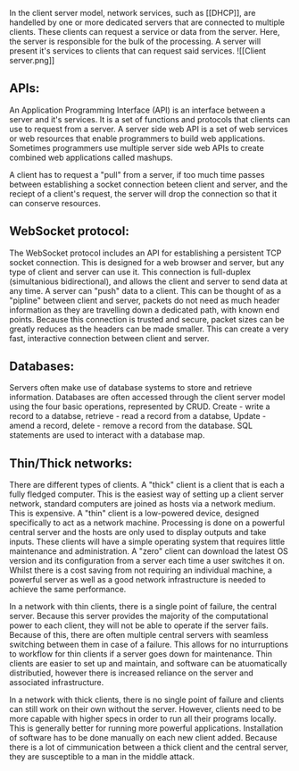 In the client server model, network services, such as [[DHCP]], are handelled by one or more dedicated servers that are connected to multiple clients. These clients can request a service or data from the server. Here, the server is responsible for the bulk of the processing. A server will present it's services to clients that can request said services.
![[Client server.png]]

## APIs:

An Application Programming Interface (API) is an interface between a server and it's services. It is a set of functions and protocols that clients can use to request from a server. A server side web API is a set of web services or web resources that enable programmers to build web applications. Sometimes programmers use multiple server side web APIs to create combined web applications called mashups. 

A client has to request a "pull" from a server, if too much time passes between establishing a socket connection beteen client and server, and the reciept of a client's request, the server will drop the connection so that it can conserve resources.

## WebSocket protocol:

The WebSocket protocol includes an API for establishing a persistent TCP socket connection. This is designed for a web browser and server, but any type of client and server can use it. This connection is full-duplex (simultanious bidirectional), and allows the client and server to send data at any time. A server can "push" data to a client. This can be thought of as a "pipline" between client and server, packets do not need as much header information as they are travelling down a dedicated path, with known end points. Because this connection is trusted and secure, packet sizes can be greatly reduces as the headers can be made smaller. This can create a very fast, interactive connection between client and server.

## Databases:

Servers often make use of database systems to store and retrieve information. Databases are often accessed through the client server model using the four basic operations, represented by CRUD. Create - write a record to a databse, retrieve - read a record from a databse, Update - amend a record, delete - remove a record from the database. SQL statements are used to interact with a database map.

## Thin/Thick networks:

There are different types of clients. A "thick" client is a client that is each a fully fledged computer. This is the easiest way of setting up a client server network, standard computers are joined as hosts via a network medium. This is expensive. A "thin" client is a low-powered device, designed specifically to act as a network machine. Processing is done on a powerful central server and the hosts are only used to display outputs and take inputs. These clients will have a simple operating system that requires little maintenance and administration. A "zero" client can download the latest OS version and its configuration from a server each time a user switches it on. Whilst there is a cost saving from not requiring an individual machine, a powerful server as well as a good network infrastructure is needed to achieve the same performance. 

In a network with thin clients, there is a single point of failure, the central server. Because this server provides the majority of the computational power to each client, they will not be able to operate if the server fails. Because of this, there are often multiple central servers with seamless switching between them in case of a failure. This allows for no inturruptions to workflow for thin clients if a server goes down for maintenance. Thin clients are easier to set up and maintain, and software can be atuomatically distributied, however there is increased reliance on the server and associated infrastructure.

In a network with thick clients, there is no single point of failure and clients can still work on their own without the server. However, clients need to be more capable with higher specs in order to run all their programs locally. This is generally better for running more powerful applications. Installation of software has to be done manually on each new client added. Because there is a lot of cimmunication between a thick client and the central server, they are susceptible to a man in the middle attack.
